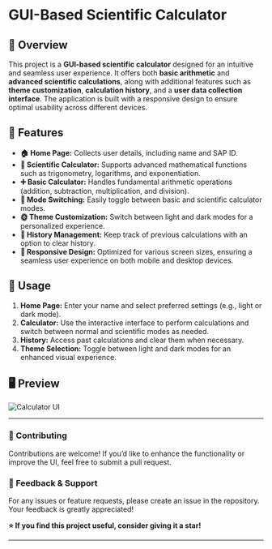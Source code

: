 

# **GUI-Based Scientific Calculator**  

## **📌 Overview**  
This project is a **GUI-based scientific calculator** designed for an intuitive and seamless user experience. It offers both **basic arithmetic** and **advanced scientific calculations**, along with additional features such as **theme customization**, **calculation history**, and a **user data collection interface**. The application is built with a responsive design to ensure optimal usability across different devices.  

## **🚀 Features**  

- **🏠 Home Page:** Collects user details, including name and SAP ID.  
- **🧮 Scientific Calculator:** Supports advanced mathematical functions such as trigonometry, logarithms, and exponentiation.  
- **➕ Basic Calculator:** Handles fundamental arithmetic operations (addition, subtraction, multiplication, and division).  
- **🔄 Mode Switching:** Easily toggle between basic and scientific calculator modes.  
- **🌞 Theme Customization:** Switch between light and dark modes for a personalized experience.  
- **📜 History Management:** Keep track of previous calculations with an option to clear history.  
- **📱 Responsive Design:** Optimized for various screen sizes, ensuring a seamless user experience on both mobile and desktop devices.  

## **📖 Usage**  

1. **Home Page:** Enter your name and select preferred settings (e.g., light or dark mode).  
2. **Calculator:** Use the interactive interface to perform calculations and switch between normal and scientific modes as needed.  
3. **History:** Access past calculations and clear them when necessary.  
4. **Theme Selection:** Toggle between light and dark modes for an enhanced visual experience.  

## **🖥️ Preview**  
![Calculator UI](https://github.com/user-attachments/assets/6b5c73a9-b59d-4e90-a12f-f467b89414bd)  

---  

### **📌 Contributing**  
Contributions are welcome! If you’d like to enhance the functionality or improve the UI, feel free to submit a pull request.  

### **📩 Feedback & Support**  
For any issues or feature requests, please create an issue in the repository. Your feedback is greatly appreciated!  

**⭐ If you find this project useful, consider giving it a star!**  

---


